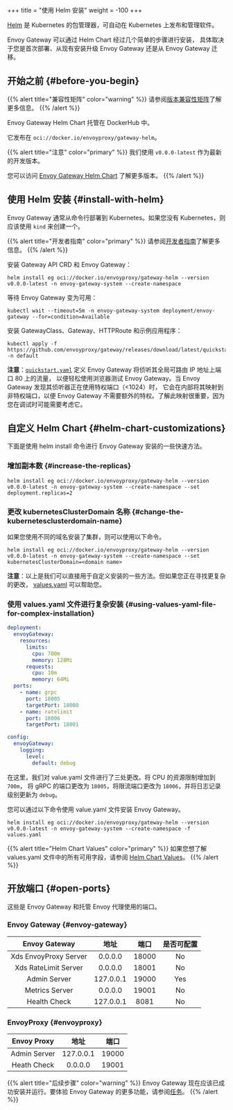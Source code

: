 +++
title = "使用 Helm 安装"
weight = -100
+++

[Helm](https://helm.sh) 是 Kubernetes 的包管理器，可自动在 Kubernetes 上发布和管理软件。

Envoy Gateway 可以通过 Helm Chart 经过几个简单的步骤进行安装，
具体取决于您是首次部署、从现有安装升级 Envoy Gateway 还是从 Envoy Gateway 迁移。

## 开始之前 {#before-you-begin}

{{% alert title="兼容性矩阵" color="warning" %}}
请参阅[版本兼容性矩阵](./matrix)了解更多信息。
{{% /alert %}}

Envoy Gateway Helm Chart 托管在 DockerHub 中。

它发布在 `oci://docker.io/envoyproxy/gateway-helm`。

{{% alert title="注意" color="primary" %}}
我们使用 `v0.0.0-latest` 作为最新的开发版本。

您可以访问 [Envoy Gateway Helm Chart](https://hub.docker.com/r/envoyproxy/gateway-helm/tags) 了解更多版本。
{{% /alert %}}

## 使用 Helm 安装 {#install-with-helm}

Envoy Gateway 通常从命令行部署到 Kubernetes。如果您没有 Kubernetes，则应该使用 `kind` 来创建一个。

{{% alert title="开发者指南" color="primary" %}}
请参阅[开发者指南](../../contributions/develop)了解更多信息。
{{% /alert %}}

安装 Gateway API CRD 和 Envoy Gateway：

```shell
helm install eg oci://docker.io/envoyproxy/gateway-helm --version v0.0.0-latest -n envoy-gateway-system --create-namespace
```

等待 Envoy Gateway 变为可用：

```shell
kubectl wait --timeout=5m -n envoy-gateway-system deployment/envoy-gateway --for=condition=Available
```

安装 GatewayClass、Gateway、HTTPRoute 和示例应用程序：

```shell
kubectl apply -f https://github.com/envoyproxy/gateway/releases/download/latest/quickstart.yaml -n default
```

**注意**：[`quickstart.yaml`] 定义 Envoy Gateway 将侦听其全局可路由 IP 地址上端口 80 上的流量，
以便轻松使用浏览器测试 Envoy Gateway。当 Envoy Gateway 发现其侦听器正在使用特权端口（<1024）时，
它会在内部将其映射到非特权端口，以便 Envoy Gateway 不需要额外的特权。了解此映射很重要，因为您在调试时可能需要考虑它。

[`quickstart.yaml`]: https://github.com/envoyproxy/gateway/releases/download/latest/quickstart.yaml

## 自定义 Helm Chart {#helm-chart-customizations}

下面是使用 helm install 命令进行 Envoy Gateway 安装的一些快速方法。

### 增加副本数 {#increase-the-replicas}

```shell
helm install eg oci://docker.io/envoyproxy/gateway-helm --version v0.0.0-latest -n envoy-gateway-system --create-namespace --set deployment.replicas=2
```

### 更改 kubernetesClusterDomain 名称 {#change-the-kubernetesclusterdomain-name}

如果您使用不同的域名安装了集群，则可以使用以下命令。

```shell
helm install eg oci://docker.io/envoyproxy/gateway-helm --version v0.0.0-latest -n envoy-gateway-system --create-namespace --set kubernetesClusterDomain=<domain name>
```

**注意**：以上是我们可以直接用于自定义安装的一些方法。但如果您正在寻找更复杂的更改，
[values.yaml](https://helm.sh/docs/chart_template_guide/values_files/) 可以帮助您。

### 使用 values.yaml 文件进行复杂安装 {#using-values-yaml-file-for-complex-installation}

```yaml
deployment:
  envoyGateway:
    resources:
      limits:
        cpu: 700m
        memory: 128Mi
      requests:
        cpu: 10m
        memory: 64Mi
  ports:
    - name: grpc
      port: 18005
      targetPort: 18000
    - name: ratelimit
      port: 18006
      targetPort: 18001

config:
  envoyGateway:
    logging:
      level:
        default: debug
```

在这里，我们对 value.yaml 文件进行了三处更改。将 CPU 的资源限制增加到 `700m`，
将 gRPC 的端口更改为 `18005`，将限流端口更改为 `18006`，并将日志记录级别更新为 `debug`。

您可以通过以下命令使用 value.yaml 文件安装 Envoy Gateway。

```shell
helm install eg oci://docker.io/envoyproxy/gateway-helm --version v0.0.0-latest -n envoy-gateway-system --create-namespace -f values.yaml
```

{{% alert title="Helm Chart Values" color="primary" %}}
如果您想了解 values.yaml 文件中的所有可用字段，请参阅 [Helm Chart Values](../api)。
{{% /alert %}}

## 开放端口 {#open-ports}

这些是 Envoy Gateway 和托管 Envoy 代理使用的端口。

### Envoy Gateway {#envoy-gateway}

| Envoy Gateway          |    地址    |  端口  |    是否可配置    |
|:----------------------:|:---------:|:------:|    :------:    |
| Xds EnvoyProxy Server  | 0.0.0.0   | 18000  |       No       |
| Xds RateLimit Server   | 0.0.0.0   | 18001  |       No       |
| Admin Server           | 127.0.0.1 | 19000  |       Yes      |
| Metrics Server         |  0.0.0.0  | 19001  |       No       |
| Health Check           | 127.0.0.1 |  8081  |       No       |

### EnvoyProxy {#envoyproxy}

| Envoy Proxy                       | 地址        | 端口    |
|:---------------------------------:|:-----------:| :-----: |
| Admin Server                      | 127.0.0.1   | 19000   |
| Heath Check                       | 0.0.0.0     | 19001   |

{{% alert title="后续步骤" color="warning" %}}
Envoy Gateway 现在应该已成功安装并运行。要体验 Envoy Gateway 的更多功能，请参阅[任务](../tasks)。
{{% /alert %}}
